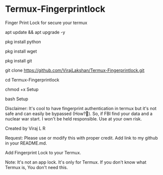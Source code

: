 # Termux-Fingerprintlock
Finger Print Lock for secure your termux 


apt update && apt upgrade -y

pkg install python 

pkg install wget 

pkg install git

git clone https://github.com/VirajLakshan/Termux-Fingerprintlock.git

cd Termux-Fingerprintlock 

chmod +x Setup

bash Setup 


Disclaimer: It's cool to have fingerprint authentication in termux but it's not safe and can easily be bypassed (How?🤫). So, if FBI find your data and a nuclear war start. I won't be held responsible. Use at your own risk.

Created by Viraj L R

Request: Please use or modify this with proper credit. Add link to my github in your README.md.


Add Fingerprint Lock to your Termux.


Note: It's not an app lock. It's only for Termux. If you don't know what Termux is, You don't need this.
